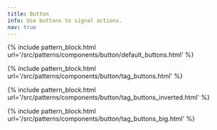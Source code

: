 ```yaml
---
title: Button
info: Use buttons to signal actions.
nav: true
---
```


{% include pattern_block.html url='/src/patterns/components/button/default_buttons.html' %}

{% include pattern_block.html url='/src/patterns/components/button/tag_buttons.html' %}

{% include pattern_block.html url='/src/patterns/components/button/tag_buttons_inverted.html' %}

{% include pattern_block.html url='/src/patterns/components/button/tag_buttons_big.html' %}